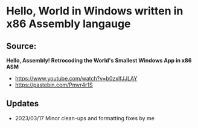 # Hello, World in Windows written in x86 Assembly langauge

## Source: 

**Hello, Assembly! Retrocoding the World's Smallest Windows App in x86 ASM**
- https://www.youtube.com/watch?v=b0zxIfJJLAY
- https://pastebin.com/Pmvr4r1S

## Updates
- 2023/03/17 Minor clean-ups and formatting fixes by me

